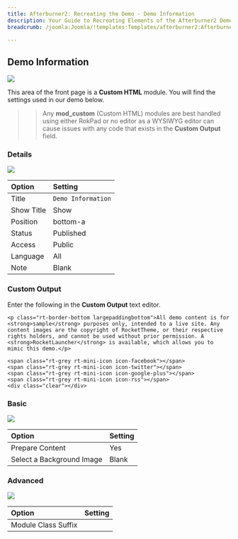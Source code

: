 ```yaml
---
title: Afterburner2: Recreating the Demo - Demo Information
description: Your Guide to Recreating Elements of the Afterburner2 Demo for Joomla
breadcrumb: /joomla:Joomla/!templates:Templates/afterburner2:Afterburner2

---
```


Demo Information
-----

![][demo]

This area of the front page is a **Custom HTML** module. You will find the settings used in our demo below.

>> Any **mod_custom** (Custom HTML) modules are best handled using either RokPad or no editor as a WYSIWYG editor can cause issues with any code that exists in the **Custom Output** field.

### Details

![][demo2]

| Option     | Setting             |  
| :--------- | :------------------ |  
| Title      | `Demo Information`  |  
| Show Title | Show                |  
| Position   | bottom-a            |  
| Status     | Published           |  
| Access     | Public              |  
| Language   | All                 |  
| Note       | Blank               |  

### Custom Output

Enter the following in the **Custom Output** text editor.

~~~
<p class="rt-border-bottom largepaddingbottom">All demo content is for <strong>sample</strong> purposes only, intended to a live site. Any content images are the copyright of RocketTheme, or their respective rights holders, and cannot be used without prior permission. A <strong>RocketLauncher</strong> is available, which allows you to mimic this demo.</p>

<span class="rt-grey rt-mini-icon icon-facebook"></span>
<span class="rt-grey rt-mini-icon icon-twitter"></span>
<span class="rt-grey rt-mini-icon icon-google-plus"></span>
<span class="rt-grey rt-mini-icon icon-rss"></span>
<div class="clear"></div>
~~~

### Basic

![][demo3]

| Option                    | Setting |  
| :------------------------ | :------ |  
| Prepare Content           | Yes     |  
| Select a Background Image | Blank   |

### Advanced

![][demo4]

| Option              | Setting |  
| :------------------ | :------ |  
| Module Class Suffix |         |  

[demo]: assets/demo_6.jpeg
[demo2]: assets/info_1.jpeg
[demo3]: assets/info_2.jpeg
[demo4]: assets/info_3.jpeg
